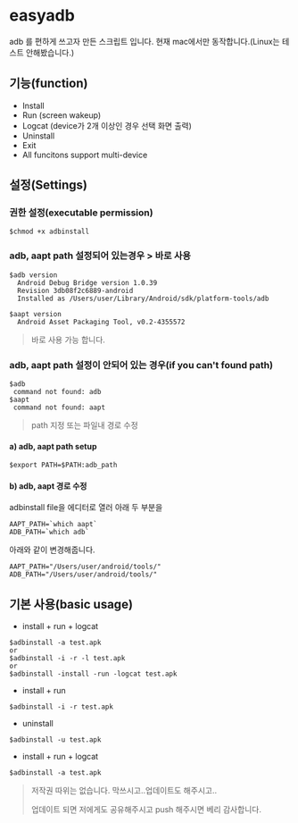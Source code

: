 # easyadb

adb 를 편하게 쓰고자 만든 스크립트 입니다.
현재 mac에서만 동작합니다.(Linux는 테스트 안해봤습니다.)

## 기능(function)

 - Install
 - Run (screen wakeup)
 - Logcat (device가 2개 이상인 경우 선택 화면 출력)
 - Uninstall
 - Exit
 - All funcitons support multi-device

## 설정(Settings)
### 권한 설정(executable permission)

```
$chmod +x adbinstall
```

### adb, aapt path 설정되어 있는경우 > 바로 사용

```
$adb version
  Android Debug Bridge version 1.0.39
  Revision 3db08f2c6889-android
  Installed as /Users/user/Library/Android/sdk/platform-tools/adb

$aapt version
  Android Asset Packaging Tool, v0.2-4355572
```
> 바로 사용 가능 합니다.


### adb, aapt path 설정이 안되어 있는 경우(if you can't found path)

```
$adb
 command not found: adb
$aapt
 command not found: aapt
```
 > path 지정 또는 파일내 경로 수정

#### a) adb, aapt path setup

```
$export PATH=$PATH:adb_path
```
#### b) adb, aapt 경로 수정
adbinstall file을 에디터로 열러 아래 두 부분을 
```
AAPT_PATH=`which aapt`
ADB_PATH=`which adb`
```
아래와 같이 변경해줍니다. 
```
AAPT_PATH="/Users/user/android/tools/"
ADB_PATH="/Users/user/android/tools/"
```


## 기본 사용(basic usage)

 - install + run + logcat 
```
$adbinstall -a test.apk
or
$adbinstall -i -r -l test.apk
or
$adbinstall -install -run -logcat test.apk
```

 - install + run
```
$adbinstall -i -r test.apk
```

 - uninstall 
```
$adbinstall -u test.apk
```

 - install + run + logcat 
```
$adbinstall -a test.apk
```


> 저작권 따위는 없습니다.  막쓰시고..업데이트도 해주시고..
> 
> 업데이트 되면 저에게도 공유해주시고 push 해주시면 베리 감사합니다.
